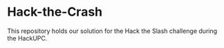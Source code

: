 # Hack-the-Crash
This repository holds our solution for the Hack the Slash challenge during the HackUPC.
